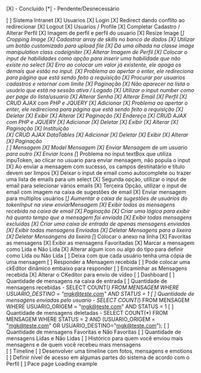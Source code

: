[X] - Concluído
[*] - Pendente/Desnecessário

[ ] Sistema Intranet
    [X] Usuarios
        [X] Login
            [X] Redirect dando conflito ao redirecionar
        [X] Logout
    [X] Usuarios / Profile
        [X] Completar Cadastro / Alterar Perfil
            [X] Imagem de perfil e perfil do usuario
                [X] Resize Image
                [*] Cropping Image
            [X] Cadastrar array de skills no banco de dados
            [X] Utilizar um botão customizado para upload file
            [X] Dá uma olhada na classe image manipulation class codeigniter
            [X] Alterar Imagem de Perfil
            [X] Colocar o input de habilidades como opção para inserir uma habilidade que não existe no select
                [X] Erro ao colocar um valor já existente, ele apaga os demais que estão no input.
                [X] Problema ao apertar o enter, ele redireciona para página que está sendo feito a requisição
        [X] Procurar por usuarios cadastros e retornar com limite
            [X] Paginação
            [X] Não aparecer na lista o usuário que está na sessão ativa / Logado
            [X] Utilizar o input number como per page do lista/usuario
        [X] Alterar Senha
        [X] Alterar Email
    [X] Perfil
        [X] CRUD AJAX com PHP e JQUERY
            [X] Adicionar
                [X] Problema ao apertar o enter, ele redireciona para página que está sendo feito a requisição
            [X] Deletar
            [X] Exibir
            [X] Alterar
            [X] Paginação
    [X] Endereço
        [X] CRUD AJAX com PHP e JQUERY
            [X] Adicionar
            [X] Deletar
            [X] Exibir
            [X] Alterar
            [X] Paginação
    [X] Instituição  
        [X] CRUD AJAX DataTables
            [X] Adicionar
            [X] Deletar
            [X] Exibir
            [X] Alterar
            [X] Paginação     
    [ ] Mensagem
        [X] Model Mensagem
        [X] Enviar Mensagem de um usuario para outro
            [X] Enviar Icons
            [*] Problema no input textBox que utiliza inpuToken, ao clicar no usuario para enviar mensagem, não popula o input
            [X] Ao enviar a mensagem com sucesso, os campos destinatário e titulo devem ser limpos
            [X] Deixar o input de email como autocomplete ou trazer uma lista de emails para um select
            [X] Segunda opçào, utilizar o input de email para selecionar vários emails
            [X] Terceira Opção, utilizar o input de email com imagem na caixa de sugestões de email
            [X] Enviar mensagem para multiplos usuários
                [*] Aumentar a caixa de sugestões de usuários do tokenInput na view enviarMensagem
        [X] Exibir todas as mensagens recebida na caixa de email
            [X] Paginação
            [X] Criar uma lógica para exibir há quanto tempo que a mensagem foi enviada
        [X] Exibir todas mensagens excluidas
        [X] Criar uma caixa de entrada de apenas mensagens enviadas
            [X] Exibir todas mensagens Enviadas
        [X] Deletar Mensagens para a lixeira
        [X] Deletar Mensangens da lixeira
        [*] Colocar o anexo na linha
        [X] Favoritas as mensagens
            [X] Exibir as mensagens Favoritadas
        [X] Marcar a mensagem como Lida e Não Lida
            [X] Alterar algum icon ou algo do tipo para definir como Lida ou Não Lida
        [ ] Deixa com que cada usuário tenha uma cópia de uma mensagem
        [ ] Responder a Mensagem recebida
            [ ] Pode colocar uma ckEditor dinâmico embaixo para responder
        [ ] Encaminhar as Mensagens recebida
        [X] Alterar o CKeditor para envio de vídeo
    [ ] Dashboard
        [ ] Quantidade de mensagens na caixa de entrada
        [ ] Quantidade de mensagens recebidas
            - SELECT COUNT(*) FROM MENSAGEM WHERE USUARIO_DESTINO = "mgk@teste.com" AND STATUS = 1
        [ ] Quantidade de mensagens enviadas pelo usuario
            - SELECT COUNT(*) FROM MENSAGEM WHERE USUARIO_ORIGEM = "mgk@teste.com" AND STATUS = 1
        [ ] Quantidade de mensagens deletadas
            - SELECT COUNT(*) FROM MENSAGEM WHERE STATUS = 2 AND (USUARIO_ORIGEM = "mgk@teste.com" OR USUARIO_DESTINO="mgk@teste.com");
        [ ] Quantidade de mensagens Favoritas e Não Favoritas
        [ ] Quantidade de mensagens Lidas e Não Lidas
        [ ] Histórico para quem você enviou mais mensagens e de quem você recebeu mais mensagens        
    [ ] Timeline
        [ ] Desenvolver uma timeline com fotos, mensagens e emotions   
    [ ] Definir nivel de acesso em algumas partes do sistema de acordo com o Perfil
    [ ] Pace page Loading example